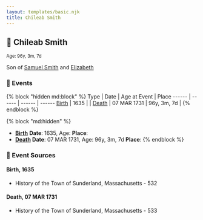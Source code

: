 ```yaml
---
layout: templates/basic.njk
title: Chileab Smith
---
```

## 🔵 Chileab Smith
<small>Age: 96y, 3m, 7d</small>

Son of [Samuel Smith](/people/8/86804391) and [Elizabeth ](/people/7/71389724)

### 📆 Events

{% block "hidden md:block" %}
Type | Date | Age at Event | Place
------ | ------ | ------ | ------
[Birth](#event-event-2) | 1635 |  |
[Death](#event-event-3) | 07 MAR 1731 | 96y, 3m, 7d |
{% endblock %}

{% block "md:hidden" %}
- **[Birth](#event-event-2)**
**Date**: 1635, Age:
**Place**:
- **[Death](#event-event-3)**
**Date**: 07 MAR 1731, Age: 96y, 3m, 7d
**Place**:
{% endblock %}

### 📰 Event Sources

#### <a id="event-event-2"></a> Birth, 1635
* History of the Town of Sunderland, Massachusetts  - 532

#### <a id="event-event-3"></a> Death, 07 MAR 1731
* History of the Town of Sunderland, Massachusetts  - 533